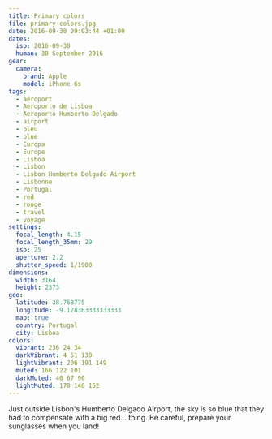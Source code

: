```yaml
---
title: Primary colors
file: primary-colors.jpg
date: 2016-09-30 09:03:44 +01:00
dates:
  iso: 2016-09-30
  human: 30 September 2016
gear:
  camera:
    brand: Apple
    model: iPhone 6s
tags:
  - aéroport
  - Aeroporto de Lisboa
  - Aeroporto Humberto Delgado
  - airport
  - bleu
  - blue
  - Europa
  - Europe
  - Lisboa
  - Lisbon
  - Lisbon Humberto Delgado Airport
  - Lisbonne
  - Portugal
  - red
  - rouge
  - travel
  - voyage
settings:
  focal_length: 4.15
  focal_length_35mm: 29
  iso: 25
  aperture: 2.2
  shutter_speed: 1/1900
dimensions:
  width: 3164
  height: 2373
geo:
  latitude: 38.768775
  longitude: -9.128363333333333
  map: true
  country: Portugal
  city: Lisboa
colors:
  vibrant: 236 24 34
  darkVibrant: 4 51 130
  lightVibrant: 206 191 149
  muted: 166 122 101
  darkMuted: 40 67 90
  lightMuted: 178 146 152
---
```


Just outside Lisbon's Humberto Delgado Airport, the sky is so blue that they had to compensate with a big red… thing.  Be careful, prepare your sunglasses when you land!
